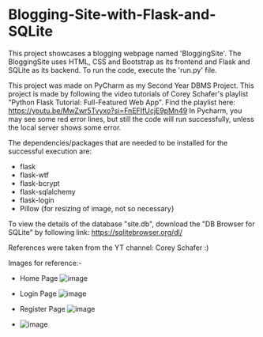 # Blogging-Site-with-Flask-and-SQLite

This project showcases a blogging webpage named 'BloggingSite'.
The BloggingSite uses HTML, CSS and Bootstrap as its frontend and Flask and SQLite as its backend. 
To run the code, execute the 'run.py' file.

This project was made on PyCharm as my Second Year DBMS Project.
This project is made by following the video tutorials of Corey Schafer's playlist "Python Flask Tutorial: Full-Featured Web App".
Find the playlist here: https://youtu.be/MwZwr5Tvyxo?si=FnEFIfUcjE9pMn49
In Pycharm, you may see some red error lines, but still the code will run successfully, unless the local server shows some error.

The dependencies/packages that are needed to be installed for the successful execution are:
- flask
- flask-wtf
- flask-bcrypt
- flask-sqlalchemy
- flask-login
- Pillow {for resizing of image, not so necessary}

To view the details of the database "site.db", download the "DB Browser for SQLite" by following link:
https://sqlitebrowser.org/dl/

References were taken from the YT channel: Corey Schafer :)

Images for reference:-
- Home Page
![image](https://github.com/nitinkoberoii/Blogging-Site-with-Flask-and-SQLite/assets/134691738/013104ce-161a-4bc7-aaf0-7e07547bb203)
- Login Page
![image](https://github.com/nitinkoberoii/Blogging-Site-with-Flask-and-SQLite/assets/134691738/f3f8f5de-b1a2-4447-aab6-ee91018a60a6)
- Register Page
![image](https://github.com/nitinkoberoii/Blogging-Site-with-Flask-and-SQLite/assets/134691738/7a294de1-11f7-423f-8c3e-46037a0b1478)

- ![image](https://github.com/nitinkoberoii/Blogging-Site-with-Flask-and-SQLite/assets/134691738/b7edc70a-ad1c-46a0-a6aa-548330eb1f29)

